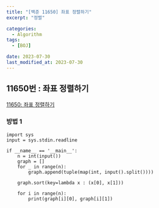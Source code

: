 ```yaml
---
title: "[백준 11650] 좌표 정렬하기"
excerpt: "정렬"

categories:
  - Algorithm
tags:
  - [BOJ]

date: 2023-07-30
last_modified_at: 2023-07-30
---
```


## 11650번 : 좌표 정렬하기

[11650: 좌표 정렬하기](https://www.acmicpc.net/problem/11650)

### 방법 1

```
import sys
input = sys.stdin.readline

if __name__ == '__main__':
    n = int(input())
    graph = []
    for _ in range(n):
        graph.append(tuple(map(int, input().split())))

    graph.sort(key=lambda x : (x[0], x[1]))

    for i in range(n):
        print(graph[i][0], graph[i][1])
```
